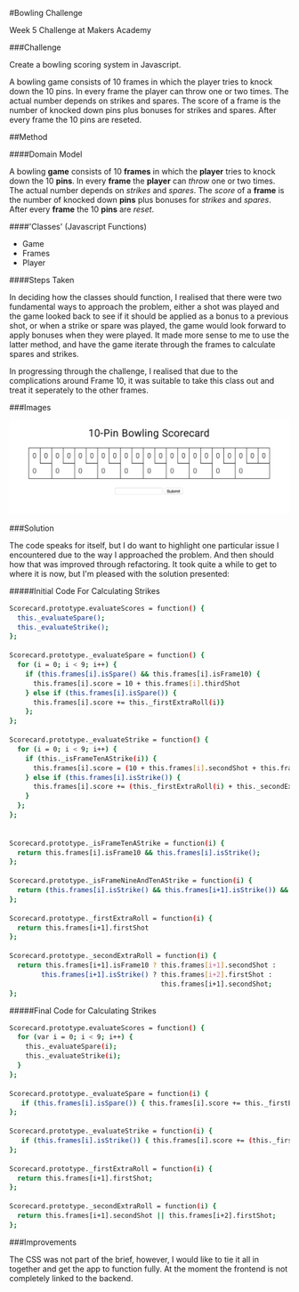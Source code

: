 #Bowling Challenge

Week 5 Challenge at Makers Academy

###Challenge

Create a bowling scoring system in Javascript.

A bowling game consists of 10 frames in which the player tries to knock down the 10 pins. In every frame the player can throw one or two times. The actual number depends on strikes and spares. The score of a frame is the number of knocked down pins plus bonuses for strikes and spares. After every frame the 10 pins are reseted.


##Method


####Domain Model

A bowling **game** consists of 10 **frames** in which the **player** tries to knock down the 10 **pins**. In every **frame** the **player** can *throw* one or two times. The actual number depends on *strikes* and *spares*. The *score* of a **frame** is the number of knocked down **pins** plus bonuses for *strikes* and *spares*. After every **frame** the 10 **pins** are *reset*.

####'Classes' (Javascript Functions)

- Game
- Frames
- Player

####Steps Taken

In deciding how the classes should function, I realised that there were two
fundamental ways to approach the problem, either a shot was played and the game
looked back to see if it should be applied as a bonus to a previous shot, or
when a strike or spare was played, the game would look forward to apply bonuses
when they were played. It made more sense to me to use the latter method, and
have the game iterate through the frames to calculate spares and strikes.

In progressing through the challenge, I realised that due to the complications
around Frame 10, it was suitable to take this class out and treat it seperately
to the other frames. 

###Images

![alt text](images/bowling.png
"Bowling")

###Solution

The code speaks for itself, but I do want to highlight one particular issue
I encountered due to the way I approached the problem. And then should how that
was improved through refactoring. It took quite a while to get to where it is
now, but I'm pleased with the solution presented:

#####Initial Code For Calculating Strikes

```sh
Scorecard.prototype.evaluateScores = function() {
  this._evaluateSpare();
  this._evaluateStrike();
};

Scorecard.prototype._evaluateSpare = function() {
  for (i = 0; i < 9; i++) { 
    if (this.frames[i].isSpare() && this.frames[i].isFrame10) {
      this.frames[i].score = 10 + this.frames[i].thirdShot 
    } else if (this.frames[i].isSpare()) {
      this.frames[i].score += this._firstExtraRoll(i)} 
    };
};

Scorecard.prototype._evaluateStrike = function() {
  for (i = 0; i < 9; i++) { 
    if (this._isFrameTenAStrike(i)) {
      this.frames[i].score = (10 + this.frames[i].secondShot + this.frames[i].thirdShot)
    } else if (this.frames[i].isStrike()) {
      this.frames[i].score += (this._firstExtraRoll(i) + this._secondExtraRoll(i)) 
    }
  };
};


Scorecard.prototype._isFrameTenAStrike = function(i) {
  return this.frames[i].isFrame10 && this.frames[i].isStrike();
};

Scorecard.prototype._isFrameNineAndTenAStrike = function(i) {
  return (this.frames[i].isStrike() && this.frames[i+1].isStrike()) && this.frames[i+1].isFrame10;
};

Scorecard.prototype._firstExtraRoll = function(i) {
  return this.frames[i+1].firstShot
};

Scorecard.prototype._secondExtraRoll = function(i) {
  return this.frames[i+1].isFrame10 ? this.frames[i+1].secondShot : 
        this.frames[i+1].isStrike() ? this.frames[i+2].firstShot : 
                                      this.frames[i+1].secondShot;
};

```

#####Final Code for Calculating Strikes

```sh
Scorecard.prototype.evaluateScores = function() {
  for (var i = 0; i < 9; i++) { 
    this._evaluateSpare(i);
    this._evaluateStrike(i);  
  }
};

Scorecard.prototype._evaluateSpare = function(i) {
   if (this.frames[i].isSpare()) { this.frames[i].score += this._firstExtraRoll(i); }
};

Scorecard.prototype._evaluateStrike = function(i) {
   if (this.frames[i].isStrike()) { this.frames[i].score += (this._firstExtraRoll(i) + this._secondExtraRoll(i)); }
};

Scorecard.prototype._firstExtraRoll = function(i) {
  return this.frames[i+1].firstShot;
};

Scorecard.prototype._secondExtraRoll = function(i) {
  return this.frames[i+1].secondShot || this.frames[i+2].firstShot;
};
```

###Improvements

The CSS was not part of the brief, however, I would like to tie it all in
together and get the app to function fully. At the moment the frontend is not
completely linked to the backend. 
